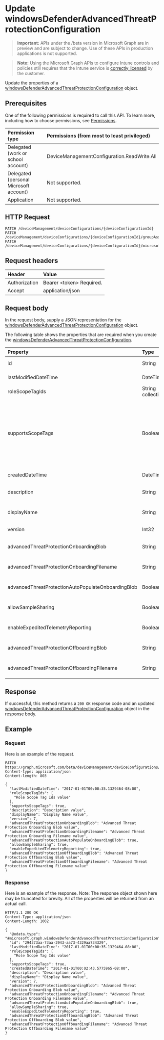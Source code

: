 ﻿# Update windowsDefenderAdvancedThreatProtectionConfiguration

> **Important:** APIs under the /beta version in Microsoft Graph are in preview and are subject to change. Use of these APIs in production applications is not supported.

> **Note:** Using the Microsoft Graph APIs to configure Intune controls and policies still requires that the Intune service is [correctly licensed](https://go.microsoft.com/fwlink/?linkid=839381) by the customer.

Update the properties of a [windowsDefenderAdvancedThreatProtectionConfiguration](../resources/intune_deviceconfig_windowsdefenderadvancedthreatprotectionconfiguration.md) object.
## Prerequisites
One of the following permissions is required to call this API. To learn more, including how to choose permissions, see [Permissions](/graph/permissions_reference).

|Permission type|Permissions (from most to least privileged)|
|:---|:---|
|Delegated (work or school account)|DeviceManagementConfiguration.ReadWrite.All|
|Delegated (personal Microsoft account)|Not supported.|
|Application|Not supported.|

## HTTP Request
<!-- {
  "blockType": "ignored"
}
-->
``` http
PATCH /deviceManagement/deviceConfigurations/{deviceConfigurationId}
PATCH /deviceManagement/deviceConfigurations/{deviceConfigurationId}/groupAssignments/{deviceConfigurationGroupAssignmentId}/deviceConfiguration
PATCH /deviceManagement/deviceConfigurations/{deviceConfigurationId}/microsoft.graph.windowsDomainJoinConfiguration/networkAccessConfigurations/{deviceConfigurationId}
```

## Request headers
|Header|Value|
|:---|:---|
|Authorization|Bearer &lt;token&gt; Required.|
|Accept|application/json|

## Request body
In the request body, supply a JSON representation for the [windowsDefenderAdvancedThreatProtectionConfiguration](../resources/intune_deviceconfig_windowsdefenderadvancedthreatprotectionconfiguration.md) object.

The following table shows the properties that are required when you create the [windowsDefenderAdvancedThreatProtectionConfiguration](../resources/intune_deviceconfig_windowsdefenderadvancedthreatprotectionconfiguration.md).

|Property|Type|Description|
|:---|:---|:---|
|id|String|Key of the entity. Inherited from [deviceConfiguration](../resources/intune_deviceconfig_deviceconfiguration.md)|
|lastModifiedDateTime|DateTimeOffset|DateTime the object was last modified. Inherited from [deviceConfiguration](../resources/intune_deviceconfig_deviceconfiguration.md)|
|roleScopeTagIds|String collection|List of Scope Tags for this Entity instance. Inherited from [deviceConfiguration](../resources/intune_deviceconfig_deviceconfiguration.md)|
|supportsScopeTags|Boolean|Indicates whether or not the underlying Device Configuration supports the assignment of scope tags. Assigning to the ScopeTags property is not allowed when this value is false and entities will not be visible to scoped users. This occurs for Legacy policies created in Silverlight and can be resolved by deleting and recreating the policy in the Azure Portal. This property is read-only. Inherited from [deviceConfiguration](../resources/intune_deviceconfig_deviceconfiguration.md)|
|createdDateTime|DateTimeOffset|DateTime the object was created. Inherited from [deviceConfiguration](../resources/intune_deviceconfig_deviceconfiguration.md)|
|description|String|Admin provided description of the Device Configuration. Inherited from [deviceConfiguration](../resources/intune_deviceconfig_deviceconfiguration.md)|
|displayName|String|Admin provided name of the device configuration. Inherited from [deviceConfiguration](../resources/intune_deviceconfig_deviceconfiguration.md)|
|version|Int32|Version of the device configuration. Inherited from [deviceConfiguration](../resources/intune_deviceconfig_deviceconfiguration.md)|
|advancedThreatProtectionOnboardingBlob|String|Windows Defender AdvancedThreatProtection Onboarding Blob.|
|advancedThreatProtectionOnboardingFilename|String|Name of the file from which AdvancedThreatProtectionOnboardingBlob was obtained.|
|advancedThreatProtectionAutoPopulateOnboardingBlob|Boolean|Auto populate onboarding blob programmatically from Advanced Threat protection service|
|allowSampleSharing|Boolean|Windows Defender AdvancedThreatProtection "Allow Sample Sharing" Rule|
|enableExpeditedTelemetryReporting|Boolean|Expedite Windows Defender Advanced Threat Protection telemetry reporting frequency.|
|advancedThreatProtectionOffboardingBlob|String|Windows Defender AdvancedThreatProtection Offboarding Blob.|
|advancedThreatProtectionOffboardingFilename|String|Name of the file from which AdvancedThreatProtectionOffboardingBlob was obtained.|



## Response
If successful, this method returns a `200 OK` response code and an updated [windowsDefenderAdvancedThreatProtectionConfiguration](../resources/intune_deviceconfig_windowsdefenderadvancedthreatprotectionconfiguration.md) object in the response body.

## Example
### Request
Here is an example of the request.
``` http
PATCH https://graph.microsoft.com/beta/deviceManagement/deviceConfigurations/{deviceConfigurationId}
Content-type: application/json
Content-length: 803

{
  "lastModifiedDateTime": "2017-01-01T00:00:35.1329464-08:00",
  "roleScopeTagIds": [
    "Role Scope Tag Ids value"
  ],
  "supportsScopeTags": true,
  "description": "Description value",
  "displayName": "Display Name value",
  "version": 7,
  "advancedThreatProtectionOnboardingBlob": "Advanced Threat Protection Onboarding Blob value",
  "advancedThreatProtectionOnboardingFilename": "Advanced Threat Protection Onboarding Filename value",
  "advancedThreatProtectionAutoPopulateOnboardingBlob": true,
  "allowSampleSharing": true,
  "enableExpeditedTelemetryReporting": true,
  "advancedThreatProtectionOffboardingBlob": "Advanced Threat Protection Offboarding Blob value",
  "advancedThreatProtectionOffboardingFilename": "Advanced Threat Protection Offboarding Filename value"
}
```

### Response
Here is an example of the response. Note: The response object shown here may be truncated for brevity. All of the properties will be returned from an actual call.
``` http
HTTP/1.1 200 OK
Content-Type: application/json
Content-Length: 1002

{
  "@odata.type": "#microsoft.graph.windowsDefenderAdvancedThreatProtectionConfiguration",
  "id": "294373aa-73aa-2943-aa73-4329aa734329",
  "lastModifiedDateTime": "2017-01-01T00:00:35.1329464-08:00",
  "roleScopeTagIds": [
    "Role Scope Tag Ids value"
  ],
  "supportsScopeTags": true,
  "createdDateTime": "2017-01-01T00:02:43.5775965-08:00",
  "description": "Description value",
  "displayName": "Display Name value",
  "version": 7,
  "advancedThreatProtectionOnboardingBlob": "Advanced Threat Protection Onboarding Blob value",
  "advancedThreatProtectionOnboardingFilename": "Advanced Threat Protection Onboarding Filename value",
  "advancedThreatProtectionAutoPopulateOnboardingBlob": true,
  "allowSampleSharing": true,
  "enableExpeditedTelemetryReporting": true,
  "advancedThreatProtectionOffboardingBlob": "Advanced Threat Protection Offboarding Blob value",
  "advancedThreatProtectionOffboardingFilename": "Advanced Threat Protection Offboarding Filename value"
}
```





